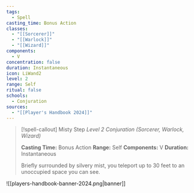 ```yaml
---
tags:
  - Spell
casting_time: Bonus Action
classes:
  - "[[Sorcerer]]"
  - "[[Warlock]]"
  - "[[Wizard]]"
components:
  - V
concentration: false
duration: Instantaneous
icon: LiWand2
level: 2
range: Self
ritual: false
schools:
  - Conjuration
sources: 
  - "[[Player's Handbook 2024]]"
---
```

>[!spell-callout] Misty Step
>_Level 2 Conjuration (Sorcerer, Warlock, Wizard)_
>
>**Casting Time:** Bonus Action
>**Range:** Self
>**Components:** V
>**Duration:** Instantaneous
>
>Briefly surrounded by silvery mist, you teleport up to 30 feet to an unoccupied space you can see.


![[players-handbook-banner-2024.png|banner]]